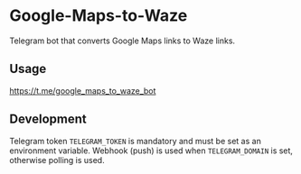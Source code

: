 # Google-Maps-to-Waze

Telegram bot that converts Google Maps links to Waze links.

## Usage

https://t.me/google_maps_to_waze_bot

## Development

Telegram token `TELEGRAM_TOKEN` is mandatory and must be set as an environment variable.
Webhook (push) is used when `TELEGRAM_DOMAIN` is set, otherwise polling is used.